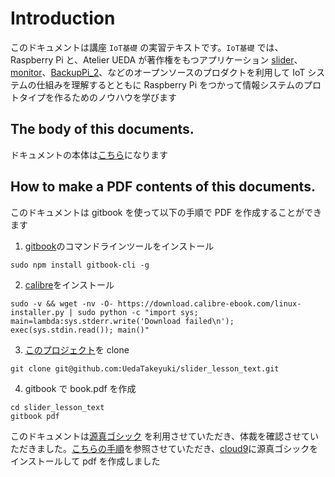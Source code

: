 # Introduction

このドキュメントは講座 `IoT基礎` の実習テキストです。`IoT基礎` では、Raspberry Pi と、Atelier UEDA が著作権をもつアプリケーション [slider](https://github.com/UedaTakeyuki/slider)、[monitor](https://github.com/UedaTakeyuki/monitor)、[BackupPi_2](https://github.com/UedaTakeyuki/BackupPi_2)、などのオープンソースのプロダクトを利用して IoT システムの仕組みを理解するとともに Raspberry Pi をつかって情報システムのプロトタイプを作るためのノウハウを学びます  



## The body of this documents.
ドキュメントの本体は[こちら](SUMMARY.md)になります  


## How to make a PDF contents of this documents.

このドキュメントは gitbook を使って以下の手順で PDF を作成することができます  

1. [gitbook](https://www.gitbook.com)のコマンドラインツールをインストール
```
sudo npm install gitbook-cli -g
```

2. [calibre](http://calibre-ebook.com/download_linux)をインストール
```
sudo -v && wget -nv -O- https://download.calibre-ebook.com/linux-installer.py | sudo python -c "import sys; main=lambda:sys.stderr.write('Download failed\n'); exec(sys.stdin.read()); main()"
```

3. [このプロジェクト](https://github.com/UedaTakeyuki/slider_lesson_text)を clone
```
git clone git@github.com:UedaTakeyuki/slider_lesson_text.git
```

4. gitbook で book.pdf を作成
```
cd slider_lesson_text
gitbook pdf
```

このドキュメントは[源真ゴシック](http://jikasei.me/font/genshin/) を利用させていただき、体裁を確認させていただきました。[こちらの手順](http://backport.net/blog/2016/09/06/pdf_embedded_japanese_font/)を参照させていただき、[cloud9](https://c9.io)に源真ゴシックをインストールして pdf を作成しました

